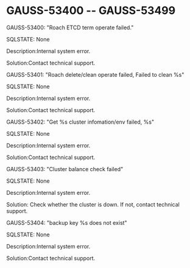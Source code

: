 # GAUSS-53400 -- GAUSS-53499<a name="EN-US_TOPIC_0302073043"></a>

GAUSS-53400: "Roach ETCD term operate failed."

SQLSTATE: None

Description:Internal system error.

Solution:Contact technical support.

GAUSS-53401: "Roach delete/clean operate failed, Failed to clean %s"

SQLSTATE: None

Description:Internal system error.

Solution:Contact technical support.

GAUSS-53402: "Get %s cluster infomation/env failed, %s"

SQLSTATE: None

Description:Internal system error.

Solution:Contact technical support.

GAUSS-53403: "Cluster balance check failed"

SQLSTATE: None

Description:Internal system error.

Solution: Check whether the cluster is down. If not, contact technical support.

GAUSS-53404: "backup key %s does not exist"

SQLSTATE: None

Description:Internal system error.

Solution:Contact technical support.

